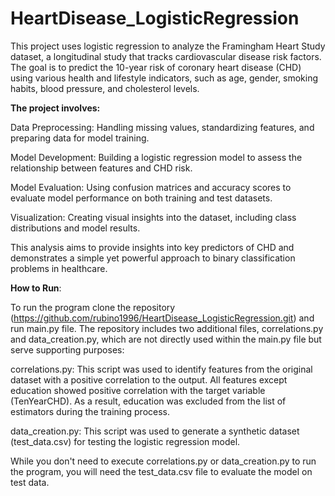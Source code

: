 # HeartDisease_LogisticRegression
This project uses logistic regression to analyze the Framingham Heart Study dataset, a longitudinal study that tracks cardiovascular disease risk factors. 
The goal is to predict the 10-year risk of coronary heart disease (CHD) using various health and lifestyle indicators, such as age, gender, smoking habits, blood pressure, and cholesterol levels.

**The project involves:**

Data Preprocessing: Handling missing values, standardizing features, and preparing data for model training.

Model Development: Building a logistic regression model to assess the relationship between features and CHD risk.

Model Evaluation: Using confusion matrices and accuracy scores to evaluate model performance on both training and test datasets.

Visualization: Creating visual insights into the dataset, including class distributions and model results.

This analysis aims to provide insights into key predictors of CHD and demonstrates a simple yet powerful approach to binary classification problems in healthcare.

**How to Run**:

To run the program clone the repository (https://github.com/rubino1996/HeartDisease_LogisticRegression.git) and run main.py file. The repository includes two additional files, correlations.py and data_creation.py, which are not directly used within the main.py file but serve supporting purposes:

correlations.py: This script was used to identify features from the original dataset with a positive correlation to the output. All features except education showed positive correlation with the target variable (TenYearCHD). As a result, education was excluded from the list of estimators during the training process.

data_creation.py: This script was used to generate a synthetic dataset (test_data.csv) for testing the logistic regression model.

While you don't need to execute correlations.py or data_creation.py to run the program, you will need the test_data.csv file to evaluate the model on test data. 

